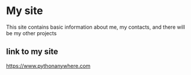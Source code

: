 # My site
This site contains basic information about me, my contacts, and there will be my other projects
## link to my site
https://www.pythonanywhere.com

